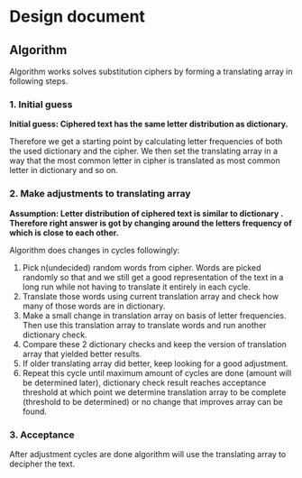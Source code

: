 # Design document

## Algorithm
Algorithm works solves substitution ciphers by forming a translating array in following steps.

### 1. Initial guess
<b>Initial guess: Ciphered text has the same letter distribution as dictionary. </b>

Therefore we get a starting point by calculating letter frequencies of both the used dictionary and the cipher. We then set the translating array in a way that the most common letter in cipher is translated 
as most common letter in dictionary and so on.

### 2. Make adjustments to translating array
<b> Assumption: Letter distribution of ciphered text is similar to dictionary . Therefore right answer is got by changing around the letters frequency of which is close to each other. </b>

Algorithm does changes in cycles followingly:
1. Pick n(undecided) random words from cipher. Words are picked randomly so that and we still get a good representation of the text in a long run while not having to translate it entirely in each cycle.
2. Translate those words using current translation array and check how many of those words are in dictionary.
3. Make a small change in translation array on basis of letter frequencies. Then use this translation array to translate words and run another dictionary check.
4. Compare these 2 dictionary checks and keep the version of translation array that yielded better results.
5. If older translating array did better, keep looking for a good adjustment.
6. Repeat this cycle until maximum amount of cycles are done (amount will be determined later), dictionary check result reaches acceptance threshold at which point we determine translation array to be complete (threshold to be determined) or no change that improves array can be found.
    
### 3. Acceptance 
After adjustment cycles are done algorithm will use the translating array to decipher the text.
